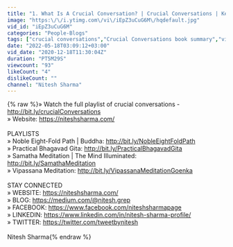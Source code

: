 ```yaml
---
title: "1. What Is A Crucial Conversation? | Crucial Conversations | Kerry Patterson | Joseph Grenny"
image: "https:\/\/i.ytimg.com\/vi\/iEpZ3uCuG6M\/hqdefault.jpg"
vid_id: "iEpZ3uCuG6M"
categories: "People-Blogs"
tags: ["crucial conversations","Crucial Conversations book summary","vitalsmarts"]
date: "2022-05-18T03:09:12+03:00"
vid_date: "2020-12-18T11:30:04Z"
duration: "PT5M29S"
viewcount: "93"
likeCount: "4"
dislikeCount: ""
channel: "Nitesh Sharma"
---
```

{% raw %}» Watch the full playlist of crucial conversations - <a rel="nofollow" target="blank" href="http://bit.ly/crucialConversations">http://bit.ly/crucialConversations</a><br />» Website: <a rel="nofollow" target="blank" href="https://niteshsharma.com/">https://niteshsharma.com/</a><br /><br />PLAYLISTS <br />» Noble Eight-Fold Path | Buddha: <a rel="nofollow" target="blank" href="http://bit.ly/NobleEightFoldPath">http://bit.ly/NobleEightFoldPath</a><br />» Practical Bhagavad Gita: <a rel="nofollow" target="blank" href="http://bit.ly/PracticalBhagavadGita">http://bit.ly/PracticalBhagavadGita</a><br />» Samatha Meditation | The Mind Illuminated: <a rel="nofollow" target="blank" href="http://bit.ly/SamathaMeditation">http://bit.ly/SamathaMeditation</a><br />» Vipassana Meditation: <a rel="nofollow" target="blank" href="http://bit.ly/VipassanaMeditationGoenka">http://bit.ly/VipassanaMeditationGoenka</a><br /><br />STAY CONNECTED<br />» WEBSITE: <a rel="nofollow" target="blank" href="https://niteshsharma.com/">https://niteshsharma.com/</a><br />» BLOG: <a rel="nofollow" target="blank" href="https://medium.com/@nitesh.grep">https://medium.com/@nitesh.grep</a><br />» FACEBOOK: <a rel="nofollow" target="blank" href="https://www.facebook.com/niteshsharmapage">https://www.facebook.com/niteshsharmapage</a><br />» LINKEDIN: <a rel="nofollow" target="blank" href="https://www.linkedin.com/in/nitesh-sharma-profile/">https://www.linkedin.com/in/nitesh-sharma-profile/</a><br />» TWITTER: <a rel="nofollow" target="blank" href="https://twitter.com/tweetbynitesh">https://twitter.com/tweetbynitesh</a><br /><br /> Nitesh Sharma{% endraw %}
